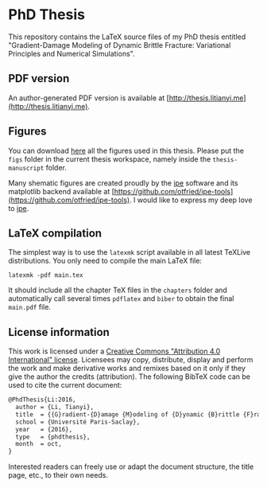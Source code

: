 # PhD Thesis

This repository contains the LaTeX source files of my PhD thesis entitled "Gradient-Damage Modeling of Dynamic Brittle Fracture: Variational Principles and Numerical Simulations".

## PDF version

An author-generated PDF version is available at [http://thesis.litianyi.me](http://thesis.litianyi.me).

## Figures

You can download [here](https://dl.dropboxusercontent.com/u/4509593/Thesis/Figs.7z) all the figures used in this thesis. Please put the `figs` folder in the current thesis workspace, namely inside the `thesis-manuscript` folder.

Many shematic figures are created proudly by the [ipe](http://ipe.otfried.org) software and its matplotlib backend available at [https://github.com/otfried/ipe-tools](https://github.com/otfried/ipe-tools). I would like to express my deep love to [ipe](http://ipe.otfried.org).

## LaTeX compilation

The simplest way is to use the `latexmk` script available in all latest TeXLive distributions. You only need to compile the main LaTeX file:

```
latexmk -pdf main.tex
```

It should include all the chapter TeX files in the `chapters` folder and automatically call several times `pdflatex` and `biber` to obtain the final `main.pdf` file.

## License information

This work is licensed under a [Creative Commons "Attribution 4.0 International" license](https://creativecommons.org/licenses/by/4.0). Licensees may copy, distribute, display and perform the work and make derivative works and remixes based on it only if they give the author the credits (attribution). The following BibTeX code can be used to cite the current document:

``` latex
@PhdThesis{Li:2016,
  author = {Li, Tianyi},
  title  = {{G}radient-{D}amage {M}odeling of {D}ynamic {B}rittle {F}racture: {V}ariational {P}rinciples and {N}umerical {S}imulations},
  school = {Université Paris-Saclay},
  year   = {2016},
  type   = {phdthesis},
  month  = oct,
}
```

Interested readers can freely use or adapt the document structure, the title page, etc., to their own needs.
